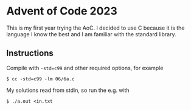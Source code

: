 # Advent of Code 2023

This is my first year trying the AoC. I decided to use C because it is the
language I know the best and I am familiar with the standard library.

## Instructions

Compile with `-std=c99` and other required options, for example

```
$ cc -std=c99 -lm 06/6a.c
```

My solutions read from stdin, so run the e.g. with

```
$ ./a.out <in.txt
```
